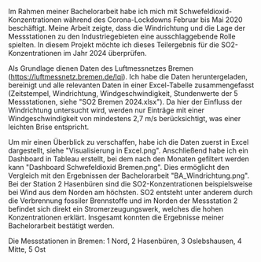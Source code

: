 Im Rahmen meiner Bachelorarbeit habe ich mich mit Schwefeldioxid-Konzentrationen während des Corona-Lockdowns Februar bis Mai 2020 beschäftigt. Meine Arbeit zeigte, dass die Windrichtung und die Lage der Messstationen zu den Industriegebieten eine ausschlaggebende Rolle spielten. In diesem Projekt möchte ich dieses Teilergebnis für die SO2-Konzentrationen im Jahr 2024 überprüfen. 

Als Grundlage dienen Daten des Luftmessnetzes Bremen (https://luftmessnetz.bremen.de/lqi). Ich habe die Daten heruntergeladen, bereinigt und alle relevanten Daten in einer Excel-Tabelle zusammengefasst (Zeitstempel, Windrichtung, Windgeschwindigkeit, Stundenwerte der 5 Messstationen, siehe "SO2 Bremen 2024.xlsx"). Da hier der Einfluss der Windrichtung untersucht wird, werden nur Einträge mit einer Windgeschwindigkeit von mindestens 2,7 m/s berücksichtigt, was einer leichten Brise entspricht.

Um mir einen Überblick zu verschaffen, habe ich die Daten zuerst in Excel dargestellt, siehe "Visualisierung in Excel.png". Anschließend habe ich ein Dashboard in Tableau erstellt, bei dem nach den Monaten gefiltert werden kann "Dashboard Schwefeldioxid Bremen.png". Dies ermöglicht den Vergleich mit den Ergebnissen der Bachelorarbeit "BA_Windrichtung.png". Bei der Station 2 Hasenbüren sind die SO2-Konzentrationen beispielsweise bei Wind aus dem Norden am höchsten. SO2 entsteht unter anderem durch die Verbrennung fossiler Brennstoffe und im Norden der Messstation 2 befindet sich direkt ein Stromerzeugungswerk, welches die hohen Konzentrationen erklärt. Insgesamt konnten die Ergebnisse meiner Bachelorarbeit bestätigt werden.

Die Messstationen in Bremen:
1 Nord, 2 Hasenbüren, 3 Oslebshausen, 4 Mitte, 5 Ost


